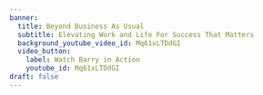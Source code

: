 ```yaml
---
banner:
  title: Beyond Business As Usual
  subtitle: Elevating Work and Life For Success That Matters
  background_youtube_video_id: Mq61xLTDdGI
  video_button:
    label: Watch Barry in Action
    youtube_id: Mq61xLTDdGI
draft: false
---
```

